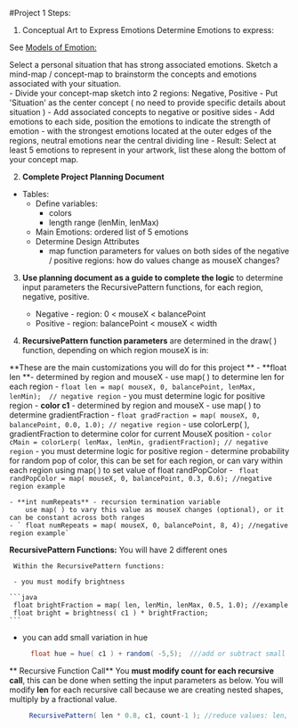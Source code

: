 #Project 1 Steps:

1.  Conceptual Art to Express Emotions
Determine Emotions to express:

See [Models of Emotion: ](/modeling-emotions.md) 

Select a personal situation that has strong associated emotions.  Sketch a mind-map / concept-map to brainstorm the concepts and emotions associated with your situation.  
    - Divide your concept-map sketch into 2 regions:  Negative, Positive
    - Put 'Situation' as the center concept ( no need to provide specific details about situation )
    - Add associated concepts to negative or positive sides
    - Add emotions to each side, position the emotions to indicate the strength of emotion - with the strongest emotions located at the outer edges of the regions, neutral emotions near the central dividing line 
    - Result:  Select at least 5 emotions to represent in your artwork, list these along the bottom of your concept map. 
    
2. **Complete Project Planning Document** 
 - Tables:
    - Define variables: 
        - colors 
        - length range (lenMin, lenMax)
    - Main Emotions: ordered list of 5 emotions
    - Determine Design Attributes
        - map function parameters for values on both sides of the negative / positive regions: how do values change as mouseX changes?
        
3.  **Use planning document as a guide to complete the logic** to determine input parameters the RecursivePattern functions, for each region, negative, positive.  
    - Negative - region:  0 < mouseX < balancePoint
    - Positive - region: balancePoint < mouseX < width

3. **RecursivePattern function parameters** are determined in the draw( ) function, depending on which region mouseX is in: 

**These are the main customizations you will do for this project **
    - **float len **- determined by region and mouseX
        - use map( ) to determine len for each region
        - `float len = map( mouseX, 0, balancePoint, lenMax, lenMin);  // negative region`
         - you must determine logic for positive region
    - **color c1** - determined by region and mouseX
        - use map( ) to determine gradientFraction
        - `float gradFraction = map( mouseX, 0, balancePoint, 0.0, 1.0); // negative region`
        - use colorLerp( ), gradientFraction to determine color for current MouseX position
        - `color cMain = colorLerp( lenMax, lenMin, gradientFraction); // negative region`
         - you must determine logic for positive region
        - determine probability for random pop of color, this can be set for each region, or can vary within each region using map( ) to set value of float randPopColor
        - ` float randPopColor = map( mouseX, 0, balancePoint, 0.3, 0.6); //negative region example`
    
    - **int numRepeats** - recursion termination variable 
        use map( ) to vary this value as mouseX changes (optional), or it can be constant across both ranges
    - ` float numRepeats = map( mouseX, 0, balancePoint, 8, 4); //negative region example`

**RecursivePattern Functions:** You will have 2 different ones
     
     Within the RecursivePattern functions:
     
     - you must modify brightness   
    
    ```java
     float brightFraction = map( len, lenMin, lenMax, 0.5, 1.0); //example
     float bright = brightness( c1 ) * brightFraction;
    ```
- you can add small variation in hue
    
  ```java
    float hue = hue( c1 ) + random( -5,5);  ///add or subtract small amount to get analogous colors 
    ```
** Recursive Function Call**
   You **must modify count for each recursive call**, this can be done when setting the input parameters as below.
   You will modify **len** for each recursive call because we are creating nested shapes, multiply by a fractional value.

```java
     RecursivePattern( len * 0.8, c1, count-1 ); //reduce values: len, count

```


